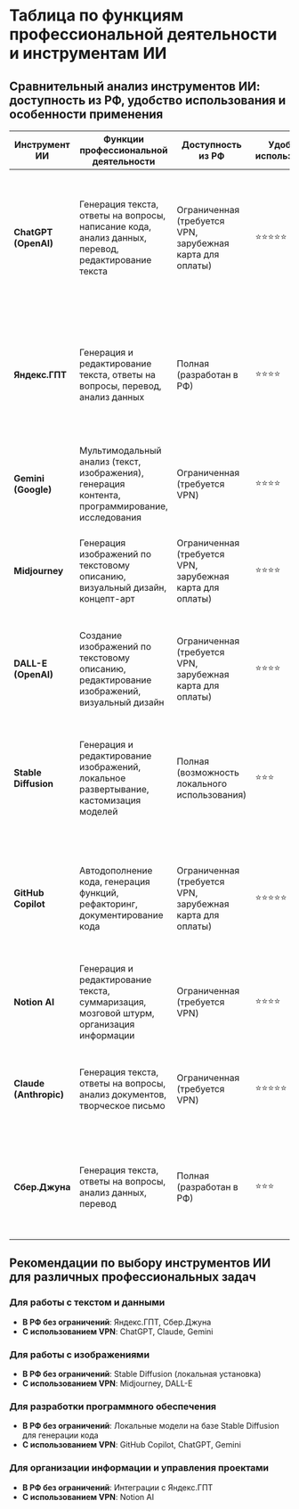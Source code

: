 # Таблица по функциям профессиональной деятельности и инструментам ИИ

## Сравнительный анализ инструментов ИИ: доступность из РФ, удобство использования и особенности применения

| Инструмент ИИ | Функции профессиональной деятельности | Доступность из РФ | Удобство использования | Особенности применения |
|---------------|---------------------------------------|-------------------|------------------------|------------------------|
| **ChatGPT (OpenAI)** | Генерация текста, ответы на вопросы, написание кода, анализ данных, перевод, редактирование текста | Ограниченная (требуется VPN, зарубежная карта для оплаты) | ⭐⭐⭐⭐⭐ | Высокое качество генерации текста, хорошее понимание контекста, поддержка русского языка, интеграция с плагинами, возможность загрузки файлов (в платной версии) |
| **Яндекс.ГПТ** | Генерация и редактирование текста, ответы на вопросы, перевод, анализ данных | Полная (разработан в РФ) | ⭐⭐⭐⭐ | Хорошее понимание русскоязычного контекста, интеграция с сервисами Яндекса, бесплатный базовый доступ, соответствие российскому законодательству |
| **Gemini (Google)** | Мультимодальный анализ (текст, изображения), генерация контента, программирование, исследования | Ограниченная (требуется VPN) | ⭐⭐⭐⭐ | Работа с разными типами данных, интеграция с Google Workspace, высокая точность в научных вопросах |
| **Midjourney** | Генерация изображений по текстовому описанию, визуальный дизайн, концепт-арт | Ограниченная (требуется VPN, зарубежная карта для оплаты) | ⭐⭐⭐⭐ | Высокое качество генерации изображений, работа через Discord, стилистическое разнообразие, версионность (V6) |
| **DALL-E (OpenAI)** | Создание изображений по текстовому описанию, редактирование изображений, визуальный дизайн | Ограниченная (требуется VPN, зарубежная карта для оплаты) | ⭐⭐⭐⭐ | Интеграция с ChatGPT, высокое качество генерации, редактирование существующих изображений, соблюдение авторских прав |
| **Stable Diffusion** | Генерация и редактирование изображений, локальное развертывание, кастомизация моделей | Полная (возможность локального использования) | ⭐⭐⭐ | Открытый исходный код, возможность локального запуска без интернета, настройка под конкретные задачи, высокие требования к оборудованию |
| **GitHub Copilot** | Автодополнение кода, генерация функций, рефакторинг, документирование кода | Ограниченная (требуется VPN, зарубежная карта для оплаты) | ⭐⭐⭐⭐⭐ | Интеграция с IDE (VS Code, JetBrains), контекстные подсказки, поддержка множества языков программирования, обучение на открытом коде GitHub |
| **Notion AI** | Генерация и редактирование текста, суммаризация, мозговой штурм, организация информации | Ограниченная (требуется VPN) | ⭐⭐⭐⭐ | Интеграция с Notion, помощь в организации заметок, генерация идей, перефразирование и улучшение текста |
| **Claude (Anthropic)** | Генерация текста, ответы на вопросы, анализ документов, творческое письмо | Ограниченная (требуется VPN) | ⭐⭐⭐⭐⭐ | Высокая безопасность, обработка длинных документов, точность в следовании инструкциям, этичность ответов |
| **Сбер.Джуна** | Генерация текста, ответы на вопросы, анализ данных, перевод | Полная (разработан в РФ) | ⭐⭐⭐ | Соответствие российскому законодательству, интеграция с сервисами Сбера, бесплатный базовый доступ, фокус на бизнес-применение |

## Рекомендации по выбору инструментов ИИ для различных профессиональных задач

### Для работы с текстом и данными
- **В РФ без ограничений**: Яндекс.ГПТ, Сбер.Джуна
- **С использованием VPN**: ChatGPT, Claude, Gemini

### Для работы с изображениями
- **В РФ без ограничений**: Stable Diffusion (локальная установка)
- **С использованием VPN**: Midjourney, DALL-E

### Для разработки программного обеспечения
- **В РФ без ограничений**: Локальные модели на базе Stable Diffusion для генерации кода
- **С использованием VPN**: GitHub Copilot, ChatGPT, Gemini

### Для организации информации и управления проектами
- **В РФ без ограничений**: Интеграции с Яндекс.ГПТ
- **С использованием VPN**: Notion AI
